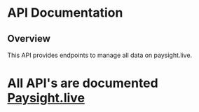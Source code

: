 # API Documentation

## Overview

This API provides endpoints to manage all data on paysight.live.

# All API's are documented [Paysight.live](https://app.apidocumenter.com/paysight/document/view/SFZzRUl6Tmc3c09iTXNNVnJMUjlCQT09)